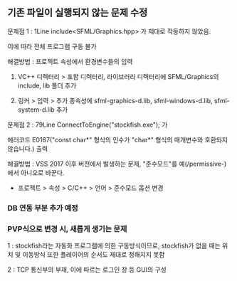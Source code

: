 ## 기존 파일이 실행되지 않는 문제 수정

문제점 1 : 1Line include<SFML/Graphics.hpp> 가 제대로 작동하지 않았음.

이에 따라 전체 프로그램 구동 불가
     

해결방법 : 프로젝트 속성에서 환경변수들의 입력

1. VC++ 디렉터리 > 포함 디렉터리, 라이브러리 디렉터리에 SFML/Graphics의 include, lib 폴더 추가
         
2. 링커 > 입력 > 추가 종속성에 sfml-graphics-d.lib, sfml-windows-d.lib, sfml-system-d.lib 추가


문제점 2 : 79Line ConnectToEngine("stockfish.exe"); 가

에러코드 E0167("const char*" 형식의 인수가 "char*" 형식의 매개변수와 호환되지 않습니다.) 출력


해결방법 : VSS 2017 이후 버전에서 발생하는 문제, "준수모드"를 예(/permissive-)에서 아니오로 바꾼다.

- 프로젝트 > 속성 > C/C++ > 언어 > 준수모드 옵션 변경
        
### DB 연동 부분 추가 예정


### PVP식으로 변경 시, 새롭게 생기는 문제

1 : stockfish라는 자동화 프로그램에 의한 구동방식이므로, stockfish가 없을 때는 위치 및 이동방식 또한 플레이어의 순서도 제대로 정해지지 못함

2 : TCP 통신부의 부재, 이에 따르는 로그인 창 등 GUI의 구성
